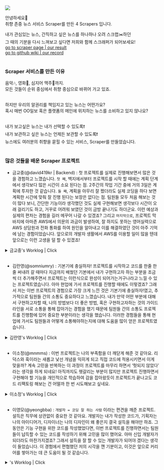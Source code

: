 <br>
<img src="https://user-images.githubusercontent.com/45756853/103595202-37f06480-4f3e-11eb-8298-c3b046e50310.png" />
<br>


안녕하세요🙂  
취향 존중 뉴스 서비스 Scraper를 만든 4 Scrapers 입니다.  

내가 관심있는 뉴스, 간직하고 싶은 뉴스를 하나하나 오려 스크랩✂️하던  
그 때의 기분을 다시 느껴보고 싶다면 저희와 함께 스크래퍼가 되어보세요!  
[go to scraper page | our result](http://scrap.ml/)  
[go to github wiki | our record](http://scrap.ml/)
<br>
<br>

### Scraper 서비스를 만든 이유
음악🎶, 영화🎥, 심지어 맥주🍺까지.  
모든 것들이 순위 중심에서 취향 중심으로 바뀌어 가고 있죠.  
<br>

하지만 우리의 알권리를 책임지고 있는 뉴스는 어떤가요?  
혹시 매번 OO일보 혹은 플랫폼의 메인에 위치하는 뉴스를 소비하고 있지 않나요?  
<br>

내가 보고싶은 뉴스는 내가 선택할 수 있도록❗   
내가 보관하고 싶은 뉴스는 언제든 보관할 수 있도록❗    
뉴스에도 여러분의 취향을 묻힐 수 있는 서비스, Scraper를 만들었습니다.
<br>
<br>

### 많은 것들을 배운 Scraper 프로젝트
- 금교중(@david419kr | Backend) : 첫 프로젝트를 실제로 진행해보면서 많은 것을 경험하고 느꼈습니다. `첫 째`, 백지에서부터 프로젝트를 시작 할 때에는 계획 단계에서 생각보다 많은 시간이 소요 된다는 점. 2주간의 작업 기간 중에 거의 3일은 계획에 투자한 것 같습니다. `둘 째`, 계획을 아무리 잘 짰더라도 실제 코딩을 하다 보면 계획한 시간에 맞춰 잘 진행 된다는 보장은 없다는 점. 팀원들 모두 처음 해보는 것이 많다 보니, 간단한 기능이라 생각했던 것도 실제 구현해보면 생각보다 시간이 오래 걸리기도 하고, 거꾸로 어려워 보였던 것이 금방 끝나기도 하더군요. 이런 예상과 실제의 편차는 경험을 길러 메꾸어 나갈 수 있겠죠? 그리고 `마지막으로`, 프로젝트 막바지에 아마존 AWS에서 의문의 과금이 발생하여, 잘 하지도 못하는 영어실력으로 AWS 상담원과 전화 통화를 하여 원인을 알아내고 이를 해결하였던 것이 아주 기억에 남는 경험이었습니다. 앞으로의 개발자 생활에서 AWS를 이용할 일이 많을 텐데 앞으로는 이런 고생을 덜 할 수 있겠죠!
<details>
<summary>금교중's Worklog | Click</summary>
<div markdown="3">
<br>

![badge](https://img.shields.io/static/v1?label=Github&message=david419kr&color=blue&style=for-the-badge&logo=github)  

- **Role** : Team Member  
- **Position** : Back-end
- **Stack** : nodejs, Javascript, MySQL, aws EC2, aws RDS, React, React Hooks
- **Works** :  
  1. 이 프로젝트를 위해 뉴스를 검색하려면 어떤 API를 쓰는 것이 좋을지 결정
      - 후보에 오른 것은 newsAPI, 네이버 뉴스 API, 그리고 Bing news search API
      - 가격과 기능의 밸런스를 감안하여 Bing news search API로 낙점
  2. 프로토타입에 기반하여 스키마 설계 및 제작
      - dbDiagram을 이용하여 뼈대를 설계
      - 그 뼈대를 토대로 sequelize를 이용하여 작성
  3. 엔드포인트 설계 및 API 문서 작성
      - REST API에 대하여 약간이나마 공부하고 그에 기반하여 엔드포인트를 설계함
      - 엔드포인트 설계한 것에 따라 GitBook을 이용하여 API 문서를 작성
  4. 토큰을 이용한 인증 구현
      - access token과 refresh token을 이용하여 로그인과 로그아웃 구현
      - 토큰에는 간략한 유저 정보를 담아, 거의 모든 서비스에 토큰의 정보를 이용하도록 구현
  5. 유저 프로필 사진 업로드 기능 구현
      - multer를 이용하여 이미지를 업로드 받은 후 이를 이용 할 수 있도록 DB에 정보를 저장
  6. 뉴스 검색 및 스크랩 관련 기능 구현
      - Bing news search API를 이용하여 뉴스를 검색한 후 그 정보를 클라이언트에 전달
      - 검색한 뉴스를 스크랩하여 DB에 저장하고, 클라이언트의 요청에 따라 스크랩을 검색, 수정 및 삭제 구현
  7. google 소셜 로그인 구현
      - google+ API를 쓰고 싶었으나 작년에 서비스 종료 하였다는 것을 깨닫고 people API로 방향 전환.
      - 소셜 로그인은 원래 백엔드에서 맡기로 하였으나, 백엔드만 만져서는 구현이 불가능하다는 것을 깨닫고 프론트엔드 코드에도 아주 약간 손을 대었다.

</div>
</details>
<br>

- 김란영(@somniumry)  : 기본기에 충실하자!
프로젝트를 시작하고 코드를 한줄 한줄 써내려 갈 때마다 지금까지 배웠던 기본에서 내가 구현하고자 하는 부분을 조금씩 더 추가해주면서 프로젝트는 이런식으로 완성이 되어가는거구나라고 느낄 수 있는 프로젝트였습니다. 아마 현업에 가서 프로젝트를 진행할 때에도 이렇겠죠? 그래서 저는 이번 프로젝트의 경험으로 가장 크게 느낀 것은 기본기에 충실하자!였고, 추가적으로 팀원들 간의 소통도 중요하다고 느꼈습니다. 내가 만약 어떤 부분에 대해서 구현하고자할 때, 나의 방법보다 더 좋은 방법, 혹은 구현하고자하는 것의 가이드라인을 서로 소통을 통해 잡아가는 경험을 했기 때문에 팀원들 간의 소통도 프로젝트를 진행함에 있어 중요한 부분이라는 생각을 했습니다. 이러한 경험들을 통해 현업에 가서도 팀원들과 어떻게 소통해야하는지에 대해 도움을 많이 얻은 프로젝트였습니다.
<details>
<summary>김란영's Worklog | Click</summary>
<div markdown="4">
<br>

![badge](https://img.shields.io/static/v1?label=Github&message=Somniumry&color=blue&style=for-the-badge&logo=github)  

- **Role** : Team Member  
- **Position** : Back-end
- **Stack** :  nodejs, Javascript, MySQL, aws EC2, aws RDS
- **Works** :  
  1. 회원가입 구현
     - `bcrypt`를 통해 비밀번호 암호화하여 DB에 저장
  2. 유저정보 수정
     - `Token`을 이용하여 닉네임과 비밀번호 변경
     - `bcrypt`를 통해 변경된 비밀번호 암호화하여 DB에 저장
  3. 회원탈퇴
     - `Token`을 이용한 `bcrypt`를 통해 DB에서 삭제

</div>
</details>
<br>

- 이소정(@mnmms) :  이번 프로젝트는 나의 부족함을 더 깨닫게 해준 것 같아요. 
리덕스와 훅이라는 새롭고 낯선 개념을 익히게 되고 직접 코드에 적용시키면서 이게 맞을까? 계속 고민을 반복하는 이 과정이 프로젝트를 마무리 하면서 ‘헛되지 않았다’ 라는 생각을 하게 되네요!
아직까지도 헷갈리는 부분이 많지만 프로젝트 진행하면서 구현해야 할 기능을 개인적으로 학습하여 감을 잡아왔듯이 프로젝트가 끝나고도 코드 리팩토링 해보는 건 어떨까 한 번 시도해보고 싶네요. 
<details>
<summary>이소정's Worklog | Click</summary>
<div markdown="1">
<br>

![badge](https://img.shields.io/static/v1?label=Github&message=mnmms&color=blue&style=for-the-badge&logo=github)  

- **Role** : Team Member  
- **Position** : Front-end
- **Stack** : React, React Hooks, Redux, Postcss, Javascript, HTML, AWS S3
- **Works** :  
  1. 메인페이지, 서브페이지 UI 디자인
      - UI 레퍼런스를 참고하여 헤더, 카드섹션, 호버카드섹션 등 전체 페이지 디자인
      - 아이콘, 폰트, 컬러 설정
  2. 메인페이지 헤더, 더보기 버튼 구현 및 라우터 설정
      - 유저가 검색창에 원하는 뉴스 타이틀을 검색할 수 있게끔 구현
      - 헤더의 스크랩 메뉴 클릭 시 페이지 전환
  3. 스크랩 페이지
      - 서버에 유저가 스크랩한 뉴스 API 요청 로직 작성, 카테고리 별 필요 데이터 추출하는 로직 작성
  4. 스택 아키텍쳐 정리
      - 실제 사용한 프론트엔드, 백엔드 스택을 정리하여 프로젝트 마무리 작업 진행

</div>
</details>
<br>

- 이영모(@yeongbba) : `개발자 = 코딩 잘 하는 사람` 이라는 편견을 깨준 프로젝트.  
설득은 직무에 상관없이 중요한 것 같아요. 개발자는 내가 작성한 코드가, 기획자는 나의 아이디어가, 디자이너는 나의 디자인이 왜 좋은지 결국 설득을 해야만 하죠. 그동안은 기능 구현을 위한 코드를 작성했었다면, 이번 프로젝트를 진행하면서는 팀원들이 납득할 수 있는 코드를 작성하기 위해 고민을 많이 했어요. 아마 신입 개발자가 되더라도 마찬가지겠죠? 그래서 설득을 잘 할 수 있는 개발자가 되어야 겠다는 생각이 들었습니다. 이 경험에서 편협했던 저의 시각을 깬 기분이고, 이것은 앞으로 커리어를 쌓아가는 데 큰 도움이 될 것 같습니다.
<details>
<summary>'s Worklog | Click</summary>
<div markdown="2">
<br>

![badge](https://img.shields.io/static/v1?label=Github&message=yeongbba&color=blue&style=for-the-badge&logo=github)  

- **Role** : Team Leader  
- **Position** : Front-end
- **Stack** : React, React Hooks, Redux, Postcss, Javascript, HTML, AWS S3
- **Works** :  
  1. Wireframe 설계 및 문서 작성 
      - Component들을 도형으로 구조화하여 가상의 화면에 배치
      - UI Design 시 참고할 만한 레퍼런스들을 함께 서치
      - 백엔드에서부터 프론트엔드까지의 데이터 흐름에 대한 내용 정리
  2. UI Design 문서 작성
      - 로그인, 회원가입, 유저 정보, 프로필 수정, 계정 삭제 화면에 대한 UI 구현
  3. Main Page
      - CSS의 Grid 기능을 사용하여, 화면 크기에 따라 한 줄에 놓이는 카드의 개수를 조절
      - 기본 Card 컴포넌트, Hover 시 Card 컴포넌트, 스크랩 시 Card 컴포넌트 UI를 구현
      - 더보기 버튼을 클릭 시 카드 컴포넌트가 추가 렌더링 되도록 구현
      - 뉴스 카드 내에서 카테고리 메뉴를 선택하고, 저장 버튼을 누를 때 저장되는 기능 구현
  4. Login & Register Page
      - Login & Register 모달창 UI 구현
      - useForm 라이브러리를 사용하여 폼 데이터의 값을 추출하고, 각 인풋값의 유효성 검사 실행
      - local stoage에 토큰 값을 저장해, 정해진 기간 내 재접속 시 자동 로그인 처리가 되도록 구현
  5. User Profile & Edit & Delete Page
      - User Profile, Edit, Delete 모달창 UI 구현 
      - Redux Store에 저장된 유저 데이터로 profile 화면 구성
      - FormData와 FileReader로 User 프로필 이미지 변경 기능 구현 
  6. Scrap Page
      - 스크랩 카테고리 별 분류, 카테고리 수정, 스크랩 삭제 구현 
  7. Domain
      - FreeNOM과 Route53을 이용해, scrap.ml 도메인 이름 설정 


</div>
</details>
<br>
